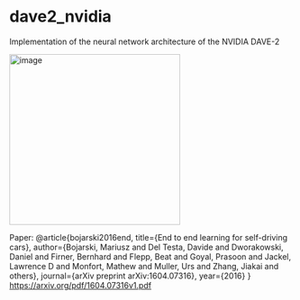 # dave2_nvidia
Implementation of the neural network architecture of the NVIDIA DAVE-2 

<img width="303" alt="image" src="https://user-images.githubusercontent.com/116261440/222748248-932b4f88-1ab2-4566-995f-e1cdc14f08f3.png">


Paper:
@article{bojarski2016end,
  title={End to end learning for self-driving cars},
  author={Bojarski, Mariusz and Del Testa, Davide and Dworakowski, Daniel and Firner, Bernhard and Flepp, Beat and Goyal, Prasoon and Jackel, Lawrence D and Monfort, Mathew and Muller, Urs and Zhang, Jiakai and others},
  journal={arXiv preprint arXiv:1604.07316},
  year={2016}
}
https://arxiv.org/pdf/1604.07316v1.pdf
